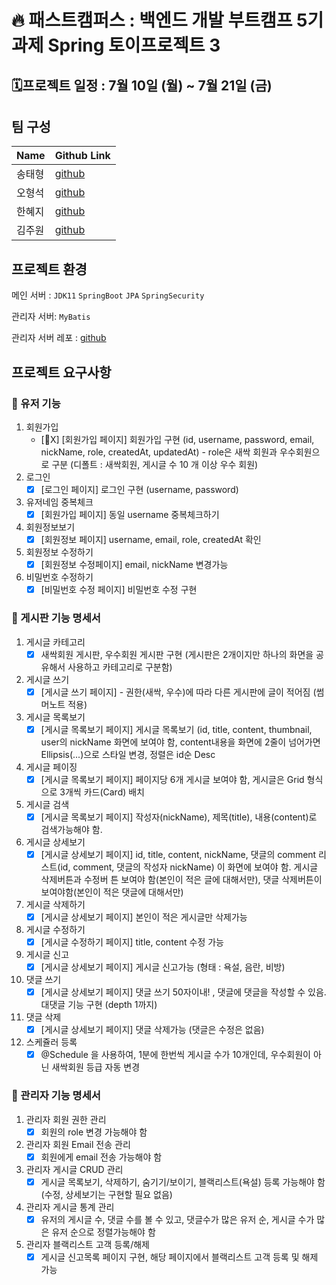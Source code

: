 # 🔥 패스트캠퍼스 : 백엔드 개발 부트캠프 5기 과제 Spring 토이프로젝트 3


## 🗓️프로젝트 일정 : 7월 10일 (월) ~ 7월 21일 (금)

## 팀 구성

| Name | Github Link                           |
|------|---------------------------------------|
| 송태형  | [github](https://github.com/Ussu1112) |
| 오형석  | [github](https://github.com/brotherstone97) |
| 한혜지  | [github](https://github.com/bornin23) |
| 김주원  | [github](https://github.com/dali186)

## 프로젝트 환경

메인 서버 : `JDK11` `SpringBoot` `JPA` `SpringSecurity`   

관리자 서버: `MyBatis`

관리자 서버 레포 : [github](https://github.com/Ussu1112/KDTBE5_Spring_ToyProject3_admin)


## 프로젝트 요구사항

### 📄 유저 기능

1. 회원가입
    - [X]  [회원가입 페이지] 회원가입 구현 (id, username, password, email, nickName, role, createdAt, updatedAt) - role은 새싹 회원과 우수회원으로 구분 (디폴트 : 새싹회원, 게시글 수 10 개 이상 우수 회원)
2. 로그인
    - [X]  [로그인 페이지] 로그인 구현 (username, password)
3. 유저네임 중복체크
    - [X]  [회원가입 페이지] 동일 username 중복체크하기
4. 회원정보보기
    - [X]  [회원정보 페이지] username, email, role, createdAt 확인
5. 회원정보 수정하기
    - [X]  [회원정보 수정페이지] email, nickName 변경가능
6. 비밀번호 수정하기
    - [X]  [비밀번호 수정 페이지] 비밀번호 수정 구현

### 📄 게시판 기능 명세서

1. 게시글 카테고리
    - [X]  새싹회원 게시판, 우수회원 게시판 구현 (게시판은 2개이지만 하나의 화면을 공유해서 사용하고 카테고리로 구분함)
2. 게시글 쓰기
    - [X]  [게시글 쓰기 페이지] - 권한(새싹, 우수)에 따라 다른 게시판에 글이 적어짐 (썸머노트 적용)
3. 게시글 목록보기
    - [X]  [게시글 목록보기 페이지] 게시글 목록보기 (id, title, content, thumbnail, user의 nickName 화면에 보여야 함, content내용을 화면에 2줄이 넘어가면 Ellipsis(...)으로 스타일 변경, 정렬은 id순 Desc
4. 게시글 페이징
    - [X]  [게시글 목록보기 페이지] 페이지당 6개 게시글 보여야 함, 게시글은 Grid 형식으로 3개씩 카드(Card) 배치
5. 게시글 검색
    - [X]  [게시글 목록보기 페이지] 작성자(nickName), 제목(title), 내용(content)로 검색가능해야 함.
6. 게시글 상세보기
    - [X]  [게시글 상세보기 페이지] id, title, content, nickName, 댓글의 comment 리스트(id, comment, 댓글의 작성자 nickName) 이 화면에 보여야 함. 게시글 삭제버튼과 수정버
      튼 보여야 함(본인이 적은 글에 대해서만), 댓글 삭제버튼이 보여야함(본인이 적은 댓글에 대해서만)
7. 게시글 삭제하기
    - [X]  [게시글 상세보기 페이지] 본인이 적은 게시글만 삭제가능
8. 게시글 수정하기
    - [X]  [게시글 수정하기 페이지] title, content 수정 가능
9. 게시글 신고
    - [X]  [게시글 상세보기 페이지] 게시글 신고가능 (형태 : 욕설, 음란, 비방)
10. 댓글 쓰기
    - [X]  [게시글 상세보기 페이지] 댓글 쓰기 50자이내! , 댓글에 댓글을 작성할 수 있음. 대댓글 기능 구현 (depth 1까지)
11. 댓글 삭제
    - [X]  [게시글 상세보기 페이지] 댓글 삭제가능 (댓글은 수정은 없음)
12. 스케쥴러 등록
    - [X]  @Schedule 을 사용하여, 1분에 한번씩 게시글 수가 10개인데, 우수회원이 아닌 새싹회원 등급 자동 변경

### 📄 관리자 기능 명세서

1. 관리자 회원 권한 관리
    - [X]  회원의 role 변경 가능해야 함
2. 관리자 회원 Email 전송 관리
    - [X]  회원에게 email 전송 가능해야 함
3. 관리자 게시글 CRUD 관리
    - [X]  게시글 목록보기, 삭제하기, 숨기기/보이기, 블랙리스트(욕설) 등록 가능해야 함 (수정,
      상세보기는 구현할 필요 없음)
4. 관리자 게시글 통계 관리
    - [X]  유저의 게시글 수, 댓글 수를 볼 수 있고, 댓글수가 많은 유저 순, 게시글 수가 많은 유저
      순으로 정렬가능해야 함
5. 관리자 블랙리스트 고객 등록/해제
    - [X]  게시글 신고목록 페이지 구현, 해당 페이지에서 블랙리스트 고객 등록 및 해제 가능

